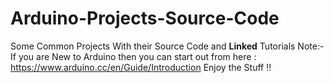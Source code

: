 # Arduino-Projects-Source-Code

Some Common Projects With their Source Code and **Linked** Tutorials
Note:- If you are New to Arduino then you can start out from here : https://www.arduino.cc/en/Guide/Introduction
Enjoy the Stuff !!
